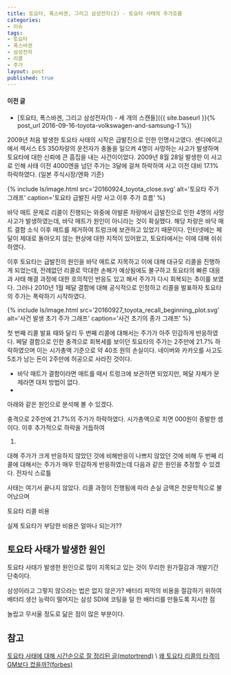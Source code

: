 ```yaml
---
title: 토요타, 폭스바겐, 그리고 삼성전자(2) - 토요타 사태의 주가흐름
categories:
- 이슈
tags:
- 토요타
- 폭스바겐
- 삼성전자
- 리콜
- 주가
layout: post
published: true
---
```


#### 이전 글

* [토요타, 폭스바겐, 그리고 삼성전자(1) - 세 개의 스캔들]({{ site.baseurl }}{% post_url 2016-09-16-toyota-volkswagen-and-samsung-1 %})

2009년 처음 발생한 토요타 사태의 시작은 급발진으로 인한 인명사고였다. 샌디에이고에서 렉서스 ES 350차량의 운전자가 충돌을 일으켜 4명이 사망하는 사고가 발생하며 토요타에 대한 신뢰에 큰 흠집을 내는 사건이이었다. 2009년 8월 28일 발생한 이 사고로 인해 사태 이전 4000엔을 넘던 주가는 3달에 걸쳐 하락하여 사고 이전 대비 17.1% 하락하였다. (일본 주식시장/엔화 기준)

{% include ls/image.html
   src='20160924_toyota_close.svg'
   alt='토요타 주가 그래프'
   caption='토요타 급발진 사망 사고 이후 주가 흐름' %}

바닥 매트 문제로 리콜이 진행되는 와중에 아발론 차량에서 급발진으로 인한 4명의 사망 사고가 발생하였는데, 바닥 매트가 원인이 아니라는 것이 확실했다. 해당 차량은 바닥 매트 결함 소식 이후 매트를 제거하여 트렁크에 보관하고 있었기 때문이다. 인터넷에는 페달이 제대로 돌아오지 않는 현상에 대한 지적이 있어왔고, 토요타에서는 이에 대해 쉬쉬하였다.

이후 토요타는 급발진의 원인을 바닥 매트로 지목하고 이에 대해 대규모 리콜을 진행하게 되었는데, 전례없던 리콜로 막대한 손해가 예상됨에도 불구하고 토요타의 빠른 대응과 사태 해결 과정에 대한 호의적인 반응도 있고 해서 주가가 다시 회복되는 추이를 보였다. 그러나 2010년 1월 페달 결함에 대해 공식적으로 인정하고 리콜을 발표하자 토요타의 주가는 폭락하기 시작하였다.

{% include ls/image.html
   src='20160927_toyota_recall_beginning_plot.svg'
   alt='사건 발생 초기 주가 그래프'
   caption='사건 초기의 종가 그래프' %}


첫 번째 리콜 발표 때와 달리 두 번째 리콜에 대해서는 주가가 아주 민감하게 반응하였다. 페달 결함으로 인한 충격으로 회복세를 보이던 토요타의 주가는 2주만에 21.7% 하락하였으며 이는 시가총액 기준으로 약 40조 원의 손실이다. 네이버와 카카오를 사고도 5조가 남는 돈이 2주만에 허공으로 사라진 것이다.

* 바닥 매트가 결함이라면 매트를 떼서 트렁크에 보관하면 되었지만, 페달 자체가 문제라면 대처 방법이 없다.
*  


아래와 같은 원인으로 분석해 볼 수 있겠다.


충격으로 2주만에 21.7%의 주가가 하락하였다. 시가총액으로 치면 000원이 증발한 셈이다. 이후 추가적으로 하락을 거듭하여 

1. 
 대해 주가가 크게 반응하지 않았던 것에 비해반응이 나쁘지 않았던 것에 비해 두 번째 리콜에 대해서는 주가가 매우 민감하게 반응하였는데 다음과 같은 원인을 추정할 수 있겠다. 전자식 스로틀

사태는 여기서 끝나지 않았다. 리콜 과정이 진행됨에 따라 손실 금액은 천문학적으로 불어났으며 

토요타 리콜 비용

실제 토요타가 부담한 비용은 얼마나 되는가??

## 토요타 사태가 발생한 원인

토요타 사태가 발생한 원인으로 많이 지목되고 있는 것이 무리한 원가절감과 개발기간 단축이다.

삼성이라고 그렇지 않으라는 법은 없지 않은가? 배터리 피막의 비용을 절감하기 위하여 배터리 생산 능력이 떨어지는 삼성 SDI에 코팅을 덜 한 배터리를 만들도록 지시한 점

놀랍고 무서울 정도로 닮은 점이 많은 부분이다. 

## 참고

[토요타 사태에 대해 시간순으로 잘 정리된 글(motortrend)](http://www.motortrend.com/news/toyota-recall-crisis/) \\
[왜 토요타 리콜의 타격이 GM보다 컸을까?(forbes)](http://www.forbes.com/sites/kbrauer/2014/07/01/why-massive-safety-recall-hurt-toyota-more-than-gm/)

